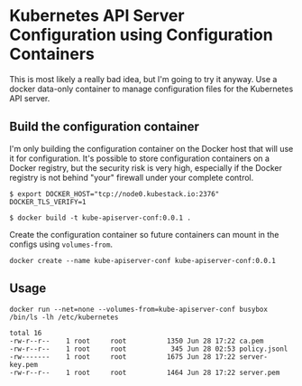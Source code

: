 # Kubernetes API Server Configuration using Configuration Containers

This is most likely a really bad idea, but I'm going to try it anyway. Use a docker data-only container to manage configuration files for the Kubernetes API server.

## Build the configuration container

I'm only building the configuration container on the Docker host that will use it for configuration. It's possible to store configuration containers on a Docker registry, but the security risk is very high, especially if the Docker registry is not behind "your" firewall under your complete control.

```
$ export DOCKER_HOST="tcp://node0.kubestack.io:2376" DOCKER_TLS_VERIFY=1
```

```
$ docker build -t kube-apiserver-conf:0.0.1 .
```

Create the configuration container so future containers can mount in the configs using `volumes-from`. 

```
docker create --name kube-apiserver-conf kube-apiserver-conf:0.0.1
```

## Usage

```
docker run --net=none --volumes-from=kube-apiserver-conf busybox /bin/ls -lh /etc/kubernetes
```

```
total 16
-rw-r--r--    1 root     root          1350 Jun 28 17:22 ca.pem
-rw-r--r--    1 root     root           345 Jun 28 02:53 policy.jsonl
-rw-------    1 root     root          1675 Jun 28 17:22 server-key.pem
-rw-r--r--    1 root     root          1464 Jun 28 17:22 server.pem
```
